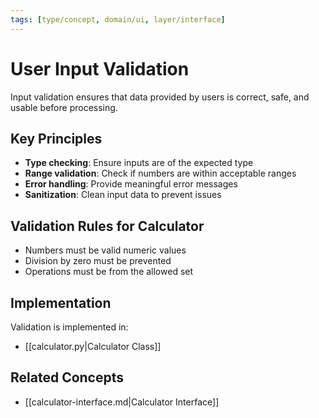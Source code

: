 ```yaml
---
tags: [type/concept, domain/ui, layer/interface]
---
```


# User Input Validation

Input validation ensures that data provided by users is correct, safe, and usable before processing.

## Key Principles

- **Type checking**: Ensure inputs are of the expected type
- **Range validation**: Check if numbers are within acceptable ranges
- **Error handling**: Provide meaningful error messages
- **Sanitization**: Clean input data to prevent issues

## Validation Rules for Calculator

- Numbers must be valid numeric values
- Division by zero must be prevented
- Operations must be from the allowed set

## Implementation

Validation is implemented in:

- [[calculator.py|Calculator Class]]

## Related Concepts

- [[calculator-interface.md|Calculator Interface]]
